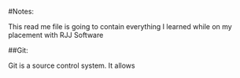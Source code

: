 #Notes:

This read me file is going to contain everything I learned while on my placement with RJJ Software

##Git:

Git is a source control system. It allows
